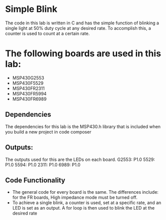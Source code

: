 # Simple Blink
The code in this lab is written in C and has the simple function of blinking a single light at 50% duty cycle at any desired rate. To accomplish this, a counter is used to count at a certain rate.

# The following boards are used in this lab:
* MSP430G2553
* MSP430F5529
* MSP430FR2311
* MSP430FR5994
* MSP430FR6989

## Dependencies
The dependencies for this lab is the MSP430.h library that is included when you build a new project in code composer

## Outputs:
The outputs used for this are the LEDs on each board. 
G2553: P1.0
5529: P1.0
5594: P1.0
2311: P1.0
6989: P1.0

## Code Functionality
* The general code for every board is the same. The differences include: for the FR boards, High impedance mode must be turned off.
* To achieve a single blink, a counter is used, set at a specific rate, and an LED is set as an output. A for loop is then used to blink the LED at the desired rate